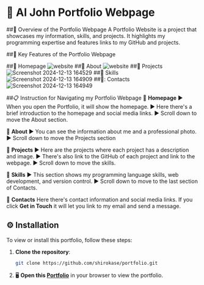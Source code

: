 # :loudspeaker: Al John Portfolio Webpage

##:memo: Overview of the Portfolio Webpage 
A Portfolio Website is a project that showcases my information, skills, and projects. 
It highlights my programming expertise and features links to my GitHub and projects.

 ##:page_facing_up: Key Features of the Portfolio Webpage 

 ##:pushpin: Homepage
![website](https://github.com/user-attachments/assets/43045420-fa85-4f72-8d93-e233d087410e)
 ##:pushpin: About 
![website](https://github.com/user-attachments/assets/b235e313-6756-4d02-a862-3fdcbcda5f49)
 ##:pushpin: Projects  
![Screenshot 2024-12-13 164529](https://github.com/user-attachments/assets/6c287557-e7c8-4c48-b35a-0dafdad8cd2e)
 ##:pushpin: Skills 
![Screenshot 2024-12-13 164909](https://github.com/user-attachments/assets/5d8a070e-95b7-4781-849b-6da3ec206e7c)
 ##:pushpin:: Contacts 
![Screenshot 2024-12-13 164949](https://github.com/user-attachments/assets/581b0fa6-7635-45e7-9049-bec24b0d59fe)


##:clipboard: Instruction for Navigating my Portfolio Webpage
:round_pushpin: **Homepage**
:arrow_forward: When you open the Portfolio, it will show the homepage.
:arrow_forward: Here there's a brief introduction to the homepage and social media links.
:arrow_forward: Scroll down to move the About section.

:round_pushpin: **About** 
:arrow_forward: You can see the information about me and a professional photo.
:arrow_forward: Scroll down to move the Projects section

:round_pushpin: **Projects**
:arrow_forward: Here are the projects where each project has a description and image.
:arrow_forward: There's also link to the GitHub of each project and link to the webpage.
:arrow_forward: Scroll down to move the skills.

:round_pushpin: **Skills**
:arrow_forward: This section shows my programming language skills, web development, and version control.
:arrow_forward: Scroll down to move to the last section of Contacts.

:round_pushpin: **Contacts**
Here there's contact information and social media links.
If you click  **Get in Touch** it will let you link to my email and send a message.

## ⚙ Installation

To view or install this portfolio, follow these steps:

1. **Clone the repository**:
    ```bash
    git clone https://github.com/shirokase/portfolio.git
    ```
2. :desktop_computer: **Open this [Portfolio](https://shirokase.github.io/Portfolio/)** in your browser to view the portfolio.


